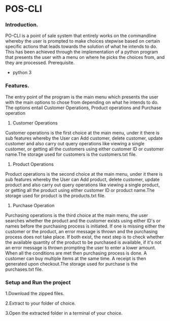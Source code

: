 # POS-CLI

### Introduction.

PO-CLI is a point of sale system that entirely works on the commandline whereby the user is prompted to make choices stepwise based on certain specific actions that leads towards the solution of what he intends to do. This has been achieved through the implementation of a python program that presents the user with a menu on where he picks the choices from, and they are processed.
Prerequisite.

  * python 3

### Features.

The entry point of the program is the main menu which presents the user with the main options to chose from depending on what he intends to do. The options entail Customer Operations, Product operations and Purchase operation
1. Customer Operations

Customer operations is the first choice at the main menu, under  it there is sub features whereby the User can Add customer, delete customer, update customer and also carry out query operations like viewing a single customer, or getting all the customers using either customer ID or customer name.The storage used for customers is the customers.txt file.
1. Product Operations

Product operations is the second choice at the main menu, under it  there is sub features whereby the User can Add product, delete customer, update product and also carry out query operations like viewing a single product, or getting all the product using either customer ID or product name.The storage used for product is the products.txt file.
1. Purchase Operation

Purchasing operations is the third choice at the main menu, the user searches whether the product and the customer exists using either ID's or names before the purchasing process is initiated. If one is missing either the customer or the product, an error message is thrown and the purchasing process does not take place. If both exist, the next step is to check whether the available quantity of the product to be purchased is available, if it's not an error message is thrown prompting the user to enter a lower amount. When all the conditions are met then purchasing process is done. A customer can buy multiple items at the same time. A receipt is then generated upon checkout.The storage used for purchase is the purchases.txt file.
### Setup and Run the project

1.Download the zipped files.

2.Extract to your folder of choice.

3.Open the extracted folder in a terminal of your choice.